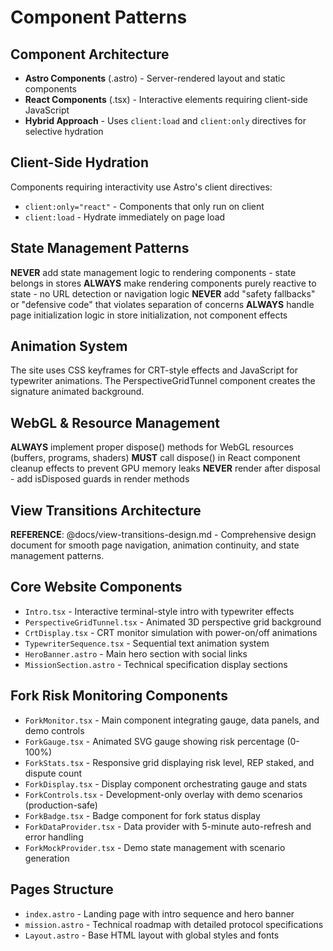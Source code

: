# Component Patterns

## Component Architecture
- **Astro Components** (.astro) - Server-rendered layout and static components
- **React Components** (.tsx) - Interactive elements requiring client-side JavaScript
- **Hybrid Approach** - Uses `client:load` and `client:only` directives for selective hydration

## Client-Side Hydration
Components requiring interactivity use Astro's client directives:
- `client:only="react"` - Components that only run on client
- `client:load` - Hydrate immediately on page load

## State Management Patterns
**NEVER** add state management logic to rendering components - state belongs in stores
**ALWAYS** make rendering components purely reactive to state - no URL detection or navigation logic
**NEVER** add "safety fallbacks" or "defensive code" that violates separation of concerns
**ALWAYS** handle page initialization logic in store initialization, not component effects

## Animation System
The site uses CSS keyframes for CRT-style effects and JavaScript for typewriter animations. The PerspectiveGridTunnel component creates the signature animated background.

## WebGL & Resource Management
**ALWAYS** implement proper dispose() methods for WebGL resources (buffers, programs, shaders)
**MUST** call dispose() in React component cleanup effects to prevent GPU memory leaks
**NEVER** render after disposal - add isDisposed guards in render methods

## View Transitions Architecture
**REFERENCE**: @docs/view-transitions-design.md - Comprehensive design document for smooth page navigation, animation continuity, and state management patterns.

## Core Website Components
- `Intro.tsx` - Interactive terminal-style intro with typewriter effects
- `PerspectiveGridTunnel.tsx` - Animated 3D perspective grid background
- `CrtDisplay.tsx` - CRT monitor simulation with power-on/off animations
- `TypewriterSequence.tsx` - Sequential text animation system
- `HeroBanner.astro` - Main hero section with social links
- `MissionSection.astro` - Technical specification display sections

## Fork Risk Monitoring Components
- `ForkMonitor.tsx` - Main component integrating gauge, data panels, and demo controls
- `ForkGauge.tsx` - Animated SVG gauge showing risk percentage (0-100%)
- `ForkStats.tsx` - Responsive grid displaying risk level, REP staked, and dispute count
- `ForkDisplay.tsx` - Display component orchestrating gauge and stats
- `ForkControls.tsx` - Development-only overlay with demo scenarios (production-safe)
- `ForkBadge.tsx` - Badge component for fork status display
- `ForkDataProvider.tsx` - Data provider with 5-minute auto-refresh and error handling
- `ForkMockProvider.tsx` - Demo state management with scenario generation

## Pages Structure
- `index.astro` - Landing page with intro sequence and hero banner
- `mission.astro` - Technical roadmap with detailed protocol specifications
- `Layout.astro` - Base HTML layout with global styles and fonts